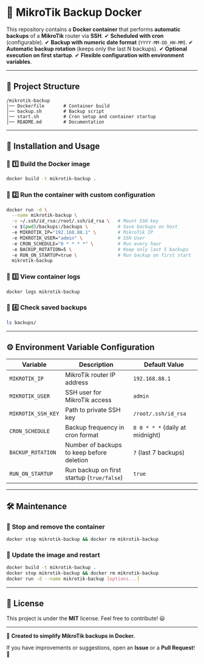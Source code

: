 # 🚀 MikroTik Backup Docker

This repository contains a **Docker container** that performs **automatic backups** of a **MikroTik** router via **SSH**.
✔ **Scheduled with cron** (configurable).
✔ **Backup with numeric date format** (`YYYY-MM-DD_HH-MM`).
✔ **Automatic backup rotation** (keeps only the last N backups).
✔ **Optional execution on first startup**.
✔ **Flexible configuration with environment variables**.

---

## 📁 Project Structure  

```
/mikrotik-backup
│── Dockerfile       # Container build
│── backup.sh        # Backup script
│── start.sh         # Cron setup and container startup
│── README.md        # Documentation
```

---

## 🚀 Installation and Usage  

### 🔹 **1️⃣ Build the Docker image**  
```bash
docker build -t mikrotik-backup .
```

### 🔹 **2️⃣ Run the container with custom configuration**  
```bash
docker run -d \
  --name mikrotik-backup \
  -v ~/.ssh/id_rsa:/root/.ssh/id_rsa \   # Mount SSH key
  -v $(pwd)/backups:/backups \           # Save backups on host
  -e MIKROTIK_IP="192.168.88.1" \        # MikroTik IP
  -e MIKROTIK_USER="admin" \             # SSH User
  -e CRON_SCHEDULE="0 * * * *" \         # Run every hour
  -e BACKUP_ROTATION=5 \                 # Keep only last 5 backups
  -e RUN_ON_STARTUP=true \               # Run backup on first start
  mikrotik-backup
```

### 🔹 **3️⃣ View container logs**  
```bash
docker logs mikrotik-backup
```

### 🔹 **4️⃣ Check saved backups**  
```bash
ls backups/
```

---

## ⚙️ Environment Variable Configuration  

| Variable          | Description                                     | Default Value |
|------------------|---------------------------------------------|--------------|
| `MIKROTIK_IP`    | MikroTik router IP address                 | `192.168.88.1`  |
| `MIKROTIK_USER`  | SSH user for MikroTik access               | `admin`         |
| `MIKROTIK_SSH_KEY` | Path to private SSH key                  | `/root/.ssh/id_rsa` |
| `CRON_SCHEDULE`  | Backup frequency in cron format           | `0 0 * * *` (daily at midnight) |
| `BACKUP_ROTATION` | Number of backups to keep before deletion | `7` (last 7 backups) |
| `RUN_ON_STARTUP` | Run backup on first startup (`true/false`) | `true` |

---

## 🛠 Maintenance  

### 🔹 **Stop and remove the container**  
```bash
docker stop mikrotik-backup && docker rm mikrotik-backup
```

### 🔹 **Update the image and restart**  
```bash
docker build -t mikrotik-backup .
docker stop mikrotik-backup && docker rm mikrotik-backup
docker run -d --name mikrotik-backup [options...]
```

---

## 📜 License  
This project is under the **MIT** license. Feel free to contribute! 😃  

---

🚀 **Created to simplify MikroTik backups in Docker.**  

If you have improvements or suggestions, open an **Issue** or a **Pull Request**! 🎉

